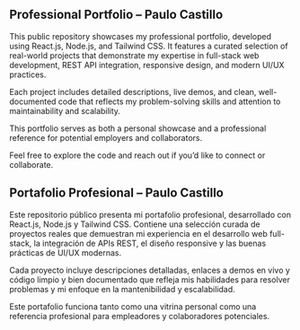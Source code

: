 ## Professional Portfolio – Paulo Castillo
This public repository showcases my professional portfolio, developed using React.js, Node.js, and Tailwind CSS. It features a curated selection of real-world projects that demonstrate my expertise in full-stack web development, REST API integration, responsive design, and modern UI/UX practices.

Each project includes detailed descriptions, live demos, and clean, well-documented code that reflects my problem-solving skills and attention to maintainability and scalability.

This portfolio serves as both a personal showcase and a professional reference for potential employers and collaborators.

Feel free to explore the code and reach out if you’d like to connect or collaborate.

## Portafolio Profesional – Paulo Castillo
Este repositorio público presenta mi portafolio profesional, desarrollado con React.js, Node.js y Tailwind CSS. Contiene una selección curada de proyectos reales que demuestran mi experiencia en el desarrollo web full-stack, la integración de APIs REST, el diseño responsive y las buenas prácticas de UI/UX modernas.

Cada proyecto incluye descripciones detalladas, enlaces a demos en vivo y código limpio y bien documentado que refleja mis habilidades para resolver problemas y mi enfoque en la mantenibilidad y escalabilidad.

Este portafolio funciona tanto como una vitrina personal como una referencia profesional para empleadores y colaboradores potenciales.
